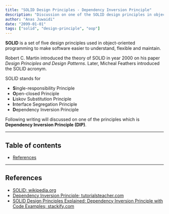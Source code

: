 ```yaml
---
title: "SOLID Design Principles - Dependency Inversion Principle"
description: "Discussion on one of the SOLID design principles in object-oriented software development"
author: "Anas Juwaidi"
date: "2099-01-01"
tags: ["solid", "design-principle", "oop"]
---
```


**SOLID** is a set of five design principles used in object-oriented programming to make software easier to understand, flexible and maintain.

Robert C. Martin introduced the theory of SOLID in year 2000 on his paper *Design Principles and Design Patterns*. Later, Micheal Feathers introduced the SOLID acronym.

SOLID stands for
- **S**ingle-responsibility Principle
- **O**pen-closed Principle
- **L**iskov Substitution Principle
- **I**nterface Segregation Principle
- **D**ependency Inversion Principle

Following writing will discussed on one of the principles which is **Dependency Inversion Principle (DIP)**.

---

## Table of contents
* [References](#references)

---

<a name="references"></a>
## References

* [SOLID; wikipedia.org](https://en.wikipedia.org/wiki/SOLID)
* [Dependency Inversion Principle; tutorialsteacher.com](https://www.tutorialsteacher.com/ioc/dependency-inversion-principle)
* [SOLID Design Principles Explained: Dependency Inversion Principle with Code Examples; stackify.com](https://stackify.com/dependency-inversion-principle/)

